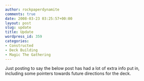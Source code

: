 ```yaml
---
author: rockpaperdynamite
comments: true
date: 2008-03-23 03:25:57+00:00
layout: post
slug: update
title: Update
wordpress_id: 359
categories:
- Constructed
- Deck Building
- Magic The Gathering
---
```


Just posting to say the below post has had a lot of extra info put in, including some pointers towards future directions for the deck.

